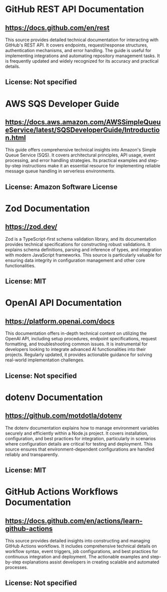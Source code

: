 # GitHub REST API Documentation
## https://docs.github.com/en/rest
This source provides detailed technical documentation for interacting with GitHub's REST API. It covers endpoints, request/response structures, authentication mechanisms, and error handling. The guide is useful for implementing integrations and automating repository management tasks. It is frequently updated and widely recognized for its accuracy and practical details. 
## License: Not specified

# AWS SQS Developer Guide
## https://docs.aws.amazon.com/AWSSimpleQueueService/latest/SQSDeveloperGuide/Introduction.html
This guide offers comprehensive technical insights into Amazon's Simple Queue Service (SQS). It covers architectural principles, API usage, event processing, and error handling strategies. Its practical examples and step-by-step instructions make it an essential resource for implementing reliable message queue handling in serverless environments. 
## License: Amazon Software License

# Zod Documentation
## https://zod.dev/
Zod is a TypeScript-first schema validation library, and its documentation provides technical specifications for constructing robust validations. It explains schema definitions, parsing and inference of types, and integration with modern JavaScript frameworks. This source is particularly valuable for ensuring data integrity in configuration management and other core functionalities. 
## License: MIT

# OpenAI API Documentation
## https://platform.openai.com/docs
This documentation offers in-depth technical content on utilizing the OpenAI API, including setup procedures, endpoint specifications, request formatting, and troubleshooting common issues. It is instrumental for developers looking to integrate advanced AI functionalities into their projects. Regularly updated, it provides actionable guidance for solving real-world implementation challenges. 
## License: Not specified

# dotenv Documentation
## https://github.com/motdotla/dotenv
The dotenv documentation explains how to manage environment variables securely and efficiently within a Node.js project. It covers installation, configuration, and best practices for integration, particularly in scenarios where configuration details are critical for testing and deployment. This source ensures that environment-dependent configurations are handled reliably and transparently. 
## License: MIT

# GitHub Actions Workflows Documentation
## https://docs.github.com/en/actions/learn-github-actions
This source provides detailed insights into constructing and managing GitHub Actions workflows. It includes comprehensive technical details on workflow syntax, event triggers, job configurations, and best practices for continuous integration and deployment. The actionable examples and step-by-step explanations assist developers in creating scalable and automated processes. 
## License: Not specified
